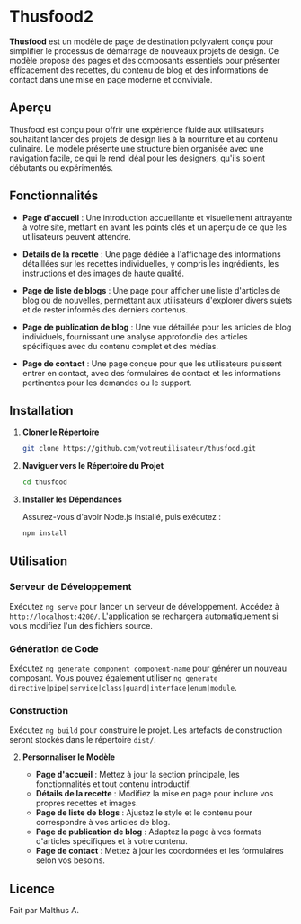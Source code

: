 # Thusfood2
**Thusfood** est un modèle de page de destination polyvalent conçu pour simplifier le processus de démarrage de nouveaux projets de design. Ce modèle propose des pages et des composants essentiels pour présenter efficacement des recettes, du contenu de blog et des informations de contact dans une mise en page moderne et conviviale.

## Aperçu

Thusfood est conçu pour offrir une expérience fluide aux utilisateurs souhaitant lancer des projets de design liés à la nourriture et au contenu culinaire. Le modèle présente une structure bien organisée avec une navigation facile, ce qui le rend idéal pour les designers, qu'ils soient débutants ou expérimentés.

## Fonctionnalités

- **Page d'accueil** : Une introduction accueillante et visuellement attrayante à votre site, mettant en avant les points clés et un aperçu de ce que les utilisateurs peuvent attendre.

- **Détails de la recette** : Une page dédiée à l'affichage des informations détaillées sur les recettes individuelles, y compris les ingrédients, les instructions et des images de haute qualité.

- **Page de liste de blogs** : Une page pour afficher une liste d'articles de blog ou de nouvelles, permettant aux utilisateurs d'explorer divers sujets et de rester informés des derniers contenus.

- **Page de publication de blog** : Une vue détaillée pour les articles de blog individuels, fournissant une analyse approfondie des articles spécifiques avec du contenu complet et des médias.

- **Page de contact** : Une page conçue pour que les utilisateurs puissent entrer en contact, avec des formulaires de contact et les informations pertinentes pour les demandes ou le support.

## Installation

1. **Cloner le Répertoire**

   ```bash
   git clone https://github.com/votreutilisateur/thusfood.git
   ```

2. **Naviguer vers le Répertoire du Projet**

   ```bash
   cd thusfood
   ```

3. **Installer les Dépendances**

   Assurez-vous d'avoir Node.js installé, puis exécutez :

   ```bash
   npm install
   ```

## Utilisation

### Serveur de Développement

Exécutez `ng serve` pour lancer un serveur de développement. Accédez à `http://localhost:4200/`. L'application se rechargera automatiquement si vous modifiez l'un des fichiers source.

### Génération de Code

Exécutez `ng generate component component-name` pour générer un nouveau composant. Vous pouvez également utiliser `ng generate directive|pipe|service|class|guard|interface|enum|module`.

### Construction

Exécutez `ng build` pour construire le projet. Les artefacts de construction seront stockés dans le répertoire `dist/`.

2. **Personnaliser le Modèle**

   - **Page d'accueil** : Mettez à jour la section principale, les fonctionnalités et tout contenu introductif.
   - **Détails de la recette** : Modifiez la mise en page pour inclure vos propres recettes et images.
   - **Page de liste de blogs** : Ajustez le style et le contenu pour correspondre à vos articles de blog.
   - **Page de publication de blog** : Adaptez la page à vos formats d'articles spécifiques et à votre contenu.
   - **Page de contact** : Mettez à jour les coordonnées et les formulaires selon vos besoins.

## Licence

Fait par Malthus A.
